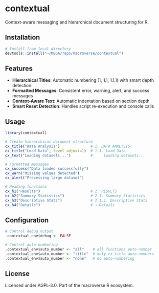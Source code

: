 # contextual

Context-aware messaging and hierarchical document structuring for R.

## Installation

```r
# Install from local directory
devtools::install("~/MEGA/repo/macroverse/contextual")
```

## Features

- **Hierarchical Titles**: Automatic numbering (1, 1.1, 1.1.1) with smart depth detection
- **Formatted Messages**: Consistent error, warning, alert, and success messages
- **Context-Aware Text**: Automatic indentation based on section depth
- **Smart Reset Detection**: Handles script re-execution and console calls

## Usage

```r
library(contextual)

# Create hierarchical document structure
cx_title("Data Analysis")              # 1. DATA ANALYSIS
cx_title("Load Data", level_adjust=1)  # 1.1. Load Data
cx_text("Loading datasets...")         #     Loading datasets...

# Formatted messages
cx_success("Data loaded successfully")
cx_warn("Missing values detected")
cx_alert("Processing large dataset")

# Heading functions
cx_h1("Results")                       # 2. RESULTS
cx_h2("Summary Statistics")            # 2.1. Summary Statistics
cx_h3("Descriptive Stats")             # 2.1.1. Descriptive Stats
cx_h4("Details")                       # → Details
```

## Configuration

```r
# Control debug output
.contextual_env$debug <- FALSE

# Control auto-numbering
.contextual_env$auto_number <- "all"    # all functions auto-number
.contextual_env$auto_number <- "title"  # only cx_title auto-numbers
.contextual_env$auto_number <- "none"   # no auto-numbering
```

## License

Licensed under AGPL-3.0.
Part of the macroverse R ecosystem.